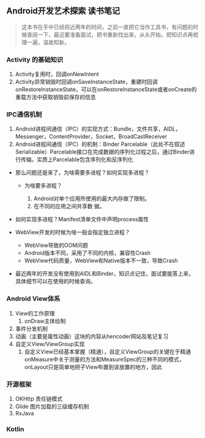 ## Android开发艺术探索 读书笔记

>这本书在手中已经将近两年的时间，之前一直把它当作工具书，有问题的时候查阅一下，最近要准备面试，把书重新找出来，从头开始，把知识点再梳理一遍，温故知新。

### Activity 的基础知识

1. Activity复用时，回调onNewIntent
2. Activity异常销毁时回调onSaveInstanceState，重建时回调onRestoreInstanceState，可以在onRestoreInstanceState或者onCreate的重载方法中获取销毁前保存的信息

### IPC通信机制

1. Android进程间通信（IPC）的实现方式：Bundle，文件共享，AIDL，Messenger，ContentProvider，Socket，BroadCastReceiver
2. Android进程间通信（IPC）的机制：Binder Parcelable（此处不在叙述Serializable）Parcelable接口在完成数据的序列化过程之后，通过Binder进行传输。实质上Parcelable包含序列化和反序列化

* 那么问题还是来了，为啥需要多进程？如何实现多进程？

  * 为啥要多进程？

    1. Android对单个应用所使用的最大内存做了限制。
    2. 在不同的应用之间共享数 据。
* 如何实现多进程？Manifest清单文件中声明process属性
* WebView开发的时候为啥一般会指定独立进程？ 
  * WebView导致的OOM问题
  * Android版本不同，采用了不同的内核，兼容性Crash
  * WebView代码质量，WebView和Native版本不一致，导致Crash
* 最近两年的开发没有使用到AIDL和Binder，知识点记住，面试要能答上来，具体细节可以在使用的时候查询。  

### Android View体系

1. View的工作原理
   1. onDraw主体绘制
2. 事件分发机制
3. 动画（主要是属性动画）这块的内容从hencoder网站及笔记复习
4. 自定义View/ViewGroup实现
   1. 自定义View已经基本掌握（精通），自定义ViewGroup的关键在于精通onMeasure中关于测量的方法和MeasureSpec的三种不同的模式，onLayout只是简单地把子View布置到该放置的地方，因此

### 开源框架

1. OKHttp 责任链模式
2. Glide 图片加载的三级缓存机制
3. RxJava

### Kotlin